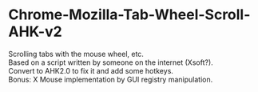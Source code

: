 # Chrome-Mozilla-Tab-Wheel-Scroll-AHK-v2
Scrolling tabs with the mouse wheel, etc.  
Based on a script written by someone on the internet (Xsoft?).  
Convert to AHK2.0 to fix it and add some hotkeys.  
Bonus: X Mouse implementation by GUI registry manipulation.  
